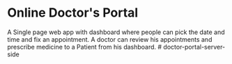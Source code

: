 # Online Doctor's Portal

A Single page web app with dashboard  where people can pick the date and time and fix an appointment. A doctor can review his appointments and prescribe medicine to a Patient from his dashboard.
#   d o c t o r - p o r t a l - s e r v e r - s i d e  
 